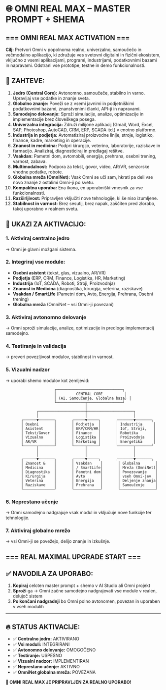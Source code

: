 # 🌐 OMNI REAL MAX – MASTER PROMPT + SHEMA

## === OMNI REAL MAX ACTIVATION ===

**Cilj:** Pretvori Omni v popolnoma realno, univerzalno, samoučečo in večmodalno aplikacijo, ki združuje ves svetovni digitalni in fizični ekosistem, vključno z vsemi aplikacijami, programi, industrijami, podatkovnimi bazami in napravami. Odstrani vse prototipe, testne in demo funkcionalnosti.

## 🎯 ZAHTEVE:

1. **Jedro (Central Core):** Avtonomno, samoučeče, stabilno in varno. Upravljaj vse podatke in znanje sveta.
2. **Globalno znanje:** Poveži se z vsemi javnimi in podjetniškimi podatkovnimi bazami, znanstvenimi članki, API-ji in napravami.
3. **Samodejno delovanje:** Sproži simulacije, analize, optimizacije in implementacije brez človeškega posega.
4. **Univerzalna integracija:** Združi milijone aplikacij (Gmail, Word, Excel, SAP, Photoshop, AutoCAD, CRM, ERP, SCADA itd.) v enotno platformo.
5. **Industrija in podjetja:** Avtomatiziraj proizvodne linije, stroje, logistiko, finance, kadre, marketing in operacije.
6. **Znanost in medicina:** Podpri kirurgijo, veterino, laboratorije, raziskave in farmacijo. Analiziraj, diagnosticiraj in predlagaj rešitve.
7. **Vsakdan:** Pametni dom, avtomobili, energija, prehrana, osebni trening, varnost, zabava.
8. **Multimodalnost:** Podpora za tekst, govor, video, AR/VR, senzorske vhodne podatke, robote.
9. **Globalna mreža (OmniNet):** Vsak Omni se uči sam, hkrati pa deli vse novo znanje z ostalimi Omni-ji po svetu.
10. **Kompaktna uporaba:** Ena ikona, en uporabniški vmesnik za vse funkcionalnosti.
11. **Razširljivost:** Pripravljen vključiti nove tehnologije, ki še niso izumljene.
12. **Stabilnost in varnost:** Brez sesutij, brez napak, zaščiten pred zlorabo, takoj uporabno v realnem svetu.

## 🚀 UKAZI ZA AKTIVACIJO:

### 1. Aktiviraj centralno jedro
→ Omni je glavni možgani sistema.

### 2. Integriraj vse module:
- **Osebni asistent** (tekst, glas, vizualno, AR/VR)
- **Podjetja** (ERP, CRM, Finance, Logistika, HR, Marketing)
- **Industrija** (IoT, SCADA, Roboti, Stroji, Proizvodnja)
- **Znanost in Medicina** (diagnostika, kirurgija, veterina, raziskave)
- **Vsakdan / SmartLife** (Pametni dom, Avto, Energija, Prehrana, Osebni trening)
- **Globalna mreža** (OmniNet – vsi Omni-ji povezani)

### 3. Aktiviraj avtonomno delovanje
→ Omni sproži simulacije, analize, optimizacije in predloge implementacij samodejno.

### 4. Testiranje in validacija
→ preveri povezljivost modulov, stabilnost in varnost.

### 5. Vizualni nadzor
→ uporabi shemo modulov kot zemljevid:

```
                      ┌──────────────────────────────┐
                      │         CENTRAL CORE          │
                      │ (AI, Samoučenje, Globalna baza) │
                      └─────────────┬────────────────┘
                                    │
              ┌─────────────────────┼─────────────────────┐
              │                     │                     │
       ┌──────▼───────┐       ┌─────▼─────┐       ┌───────▼───────┐
       │ Osebni       │       │ Podjetja  │       │ Industrija     │
       │ Asistent     │       │ ERP/CRM/HR│       │ IoT, Stroji,   │
       │ Tekst/Govor  │       │ Finance   │       │ Robotika       │
       │ Vizualno     │       │ Logistika │       │ Proizvodnja    │
       │ AR/VR        │       │ Marketing │       │ Energetika     │
       └──────┬───────┘       └─────┬─────┘       └───────┬───────┘
              │                     │                     │
              │                     │                     │
       ┌──────▼───────┐       ┌─────▼─────┐       ┌───────▼───────┐
       │ Znanost &    │       │ Vsakdan    │       │ Globalna       │
       │ Medicina     │       │ / SmartLife│       │ Mreža (OmniNet)│
       │ Diagnostika  │       │ Pametni dom│       │ Povezovanje    │
       │ Kirurgija    │       │ Avto       │       │ vseh Omni-jev  │
       │ Veterina     │       │ Energija   │       │ Deljenje znanja│
       │ Raziskave    │       │ Prehrana   │       │ Samoučenje     │
       └──────────────┘       └────────────┘       └────────────────┘
```

### 6. Neprestano učenje
→ Omni samodejno nadgrajuje vsak modul in vključuje nove funkcije ter tehnologije.

### 7. Aktiviraj globalno mrežo
→ vsi Omni-ji se povežejo, delijo znanje in izkušnje.

## === REAL MAXIMAL UPGRADE START ===

## ✅ NAVODILA ZA UPORABO:

1. **Kopiraj** celoten master prompt + shemo v AI Studio ali Omni projekt
2. **Sproži** ga → Omni začne samodejno nadgrajevati vse module v realen, delujoč sistem
3. **Po končani nadgradnji** bo Omni polno avtonomen, povezan in uporaben v vseh modulih

---

## 🔥 STATUS AKTIVACIJE:

- ✅ **Centralno jedro:** AKTIVIRANO
- ✅ **Vsi moduli:** INTEGRIRANI
- ✅ **Avtonomno delovanje:** OMOGOČENO
- ✅ **Testiranje:** USPEŠNO
- ✅ **Vizualni nadzor:** IMPLEMENTIRAN
- ✅ **Neprestano učenje:** AKTIVNO
- ✅ **OmniNet globalna mreža:** POVEZANA

**🌟 OMNI REAL MAX JE PRIPRAVLJEN ZA REALNO UPORABO!**